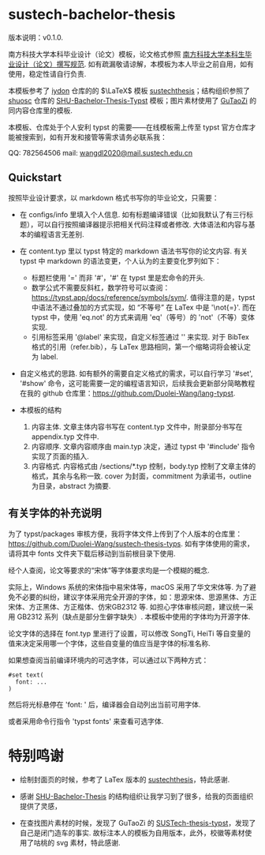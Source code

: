 # sustech-bachelor-thesis

版本说明：v0.1.0.

南方科技大学本科毕业设计（论文）模板，论文格式参照 [南方科技大学本科生毕业设计（论文）撰写规范](https://tao.sustech.edu.cn/studentService/graduation_project.html). 如有疏漏敬请谅解，本模板为本人毕业之前自用，如有使用，稳定性请自行负责. 

本模板参考了 [iydon](https://github.com/iydon) 仓库的的 $\LaTeX$ 模板 [sustechthesis](https://github.com/iydon/sustechthesis)；结构组织参照了 [shuosc](https://github.com/shuosc) 仓库的 [SHU-Bachelor-Thesis-Typst](https://github.com/shuosc/SHU-Bachelor-Thesis-Typst) 模板；图片素材使用了 [GuTaoZi](https://github.com/GuTaoZi) 的同内容仓库里的模板.

本模板、仓库处于个人安利 typst 的需要——在线模板需上传至 typst 官方仓库才能被搜索到，如有开发和接管等需求请务必联系我：

QQ: 782564506
mail: wangdl2020@mail.sustech.edu.cn

## Quickstart

按照毕业设计要求，以 markdown 格式书写你的毕业论文，只需要：

- 在 configs/info 里填入个人信息.
  如有标题编译错误（比如我默认了有三行标题），可以自行按照编译器提示把相关代码注释或者修改. 大体语法和内容与基本的编程语言无差别.

- 在 content.typ 里以 typst 特定的 markdown 语法书写你的论文内容. 
  有关 typst 中 markdown 的语法变更，个人认为的主要变化罗列如下：
  - 标题栏使用 '=' 而非 '#'，'#' 在 typst 里是宏命令的开头.
  - 数学公式不需要反斜杠，数学符号可以查阅：https://typst.app/docs/reference/symbols/sym/. 值得注意的是，typst 中语法不通过叠加的方式实现，如 “不等号” 在 LaTex 中是 '\not{=}'. 而在 typst 中，使用 'eq.not' 的方式来调用 'eq'（等号）的 'not'（不等）变体实现.
  - 引用标签采用 '@label' 来实现，自定义标签通过 '<label-title>' 来实现. 对于 BibTex 格式的引用（refer.bib），与 LaTex 思路相同，第一个缩略词将会被认定为 label.
  
- 自定义格式的思路.
  如有额外的需要自定义格式的需求，可以自行学习 '#set', '#show' 命令，这可能需要一定的编程语言知识，后续我会更新部分简略教程在我的 github 仓库里：https://github.com/Duolei-Wang/lang-typst.

- 本模板的结构
  1. 内容主体. 文章主体内容书写在 content.typ 文件中，附录部分书写在 appendix.typ 文件中.
  2. 内容顺序. 文章内容顺序由 main.typ 决定，通过 typst 中 '#include' 指令实现了页面的插入. 
  3. 内容格式. 内容格式由 /sections/*.typ 控制，body.typ 控制了文章主体的格式，其余与名称一致. cover 为封面，commitment 为承诺书，outline 为目录，abstract 为摘要.


## 有关字体的补充说明

为了 typst/packages 审核方便，我将字体文件上传到了个人版本的仓库里：https://github.com/Duolei-Wang/sustech-thesis-typs. 如有字体使用的需求，请将其中 fonts 文件夹下载后移动到当前根目录下使用.

经个人查阅，论文等要求的“宋体”等字体要求均是一个模糊的概念. 

实际上，Windows 系统的宋体指中易宋体等，macOS 采用了华文宋体等. 为了避免不必要的纠纷，建议字体采用完全开源的字体，如：思源宋体、思源黑体、方正宋体、方正黑体、方正楷体、仿宋GB2312 等. 如担心字体审核问题，建议统一采用 GB2312 系列（缺点是部分生僻字缺失）. 本模板中使用的字体均为开源字体.

论文字体的选择在 font.typ 里进行了设置，可以修改 SongTi, HeiTi 等自变量的值来决定采用哪一个字体，这些自变量的值应当是字体的标准名称. 

如果想查阅当前编译环境内的可选字体，可以通过以下两种方式：

```typst
#set text(
  font: ...
)
```

然后将光标悬停在 'font: ' 后，编译器会自动列出当前可用字体. 

或者采用命令行指令 'typst fonts' 来查看可选字体.

# 特别鸣谢

- 绘制封面页的时候，参考了 LaTex 版本的 [sustechthesis](https://github.com/iydon/sustechthesis)，特此感谢. 

- 感谢 [SHU-Bachelor-Thesis](https://github.com/shuosc/SHU-Bachelor-Thesis-Typst) 的结构组织让我学习到了很多，给我的页面组织提供了灵感，

- 在查找图片素材的时候，发现了 GuTaoZi 的 [SUSTech-thesis-typst](https://github.com/GuTaoZi/SUSTech-thesis-typst)，发现了自己是闭门造车的事实. 故标注本人的模板为自用版本，此外，校徽等素材使用了咕桃的 svg 素材，特此感谢. 